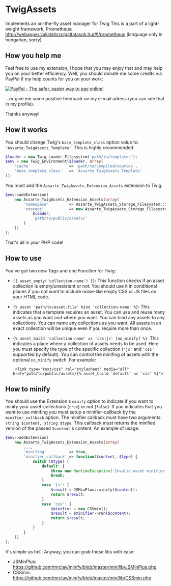 TwigAssets
==========

Implements an on-the-fly asset manager for Twig
This is a part of a light-weight framework, Prometheus: http://webapper.vallalatiszolgaltatasok.hu/#!/prometheus
(language only in hungarian, sorry)

How you help me
---------------

Feel free to use my extension, I hope that you may enjoy that and may help you on your better efficiency. Well, you should donate me some credits via PayPal if my help counts for you on your work:

<a href="https://www.paypal.com/cgi-bin/webscr?cmd=_s-xclick&hosted_button_id=5KQ66J5DF97RA">
<img src="https://www.paypalobjects.com/en_US/i/btn/btn_donateCC_LG.gif" border="0" name="submit" alt="PayPal - The safer, easier way to pay online!">
</a>

...or give me some positive feedback on my e-mail adress (you can see that in my profile).

Thanks anyway!

How it works
------------

You should change Twig's `base_template_class` option value to: `'Assarte_TwigAssets_Template'`. This is highly recommended.
```php
$loader = new Twig_Loader_Filesystem('path/to/templates');
$env = new Twig_Environment($loader, array(
	'cache'					=> 'path/to/compiled/sources',
	'base_template_class'	=> 'Assarte_TwigAssets_Template'
));
```

You must add the `Assarte_TwigAssets_Extension_Assets` extension to Twig.
```php
$env->addExtension(
	new Assarte_TwigAssets_Extension_Assets(array(
		'namespace'			=> Assarte_TwigAssets_Storage_Filesystem::STORE_NAMESPACE,
		'storage'			=> new Assarte_TwigAssets_Storage_Filesystem(
			$loader,
			'path/to/public/assets/'
		)
	))
);
```
That's all in your PHP code!

How to use
----------

You've got two new *Tags* and one *Function* for Twig:
 * `{{ asset_empty('collection-name') }}`: This function checks if an asset collection is empty/unexistant or not. You should use it in conditional places if you not want to include noise-like empty CSS or JS files on your HTML code.
 * `{% asset 'path/to/asset.file' bind 'collection-name' %}`: This indicates that a template requires an asset. You can use and reuse many assets as you want and where you want. You can bind any assets to any collections. You can name any collections as you want. All assets in an exact collection will be unique even if you require more than once.
 * `{% asset_build 'collection-name' as 'css|js' [no_minify] %}`: This indicates a place where a collection of assets needs to be used. Here you must specify the type of the specific collection (`'js'` and `'css'` supported by default). You can control the minifing of assets with the optional `no_minify` switch. For example:

		<link type="text/css" rel="stylesheet" media="all" href="path/to/public/assets/{% asset_build 'default' as 'css' %}">

How to minify
-------------

You should use the Extension's `minify` option to indicate if you want to minify your asset-collections (`true`) or not (`false`). If you indicates that you want to use minifing you must setup a minifier-callback by the `minifier_callback` option. The minifier callback must have two arguments: `string $content, string $type`. This callback must returns the minified version of the passed `$content`'s content.
An example of usage:
```php
$env->addExtension(
	new Assarte_TwigAssets_Extension_Assets(array(
		...,
		'minifing'			=> true,
		'minifier_callback'	=> function($content, $type) {
			switch ($type) {
				default: {
					throw new RuntimeException('Invalid asset minifier type: '.$type);
					break;
				}
				case 'js': {
					$result = JSMinPlus::minify($content);
					return $result;
				}
				case 'css': {
					$minifier = new CSSmin();
					$result = $minifier->run($content);
					return $result;
				}
			}
		}
	))
);
```
It's simple as hell. Anyway, you can grab these libs with ease:
 * JSMinPlus: https://github.com/mrclay/minify/blob/master/min/lib/JSMinPlus.php
 * CSSmin: https://github.com/mrclay/minify/blob/master/min/lib/CSSmin.php
